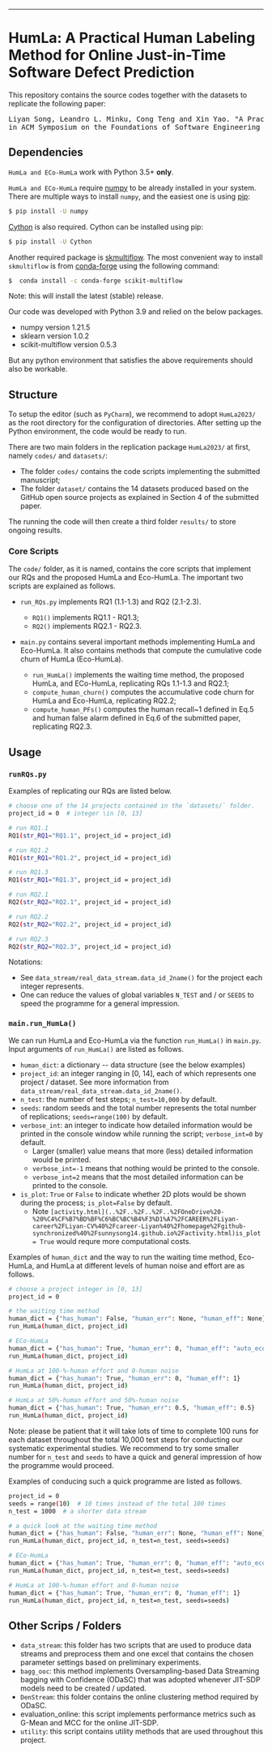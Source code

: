 
*********************************************************************************************
# HumLa: A Practical Human Labeling Method for Online Just-in-Time Software Defect Prediction

This repository contains the source codes together with the datasets to replicate the following paper:

<pre>
Liyan Song, Leandro L. Minku, Cong Teng and Xin Yao. "A Practical Human Labeling Method for Online Just-in-Time Software Defect Prediction",<br>in ACM Symposium on the Foundations of Software Engineering (FSE), 2023 (accepted)
</pre>

## Dependencies
`HumLa and ECo-HumLa` work with Python 3.5+ **only**.

`HumLa and ECo-HumLa` require [numpy](www.numpy.org) to be already installed in your system. 
There are multiple ways to install `numpy`, and the easiest one is
using [pip](https://pip.pypa.io/en/stable/#):
```bash
$ pip install -U numpy
```

[Cython](https://cython.org/) is also required. 
Cython can be installed using pip:
```bash
$ pip install -U Cython
```

Another required package is [skmultiflow](https://scikit-multiflow.readthedocs.io/en/stable/installation.html). The most convenient way to install `skmultiflow` is from [conda-forge](https://anaconda.org/conda-forge/scikit-multiflow) using the following command:
```bash
$  conda install -c conda-forge scikit-multiflow
```
Note: this will install the latest (stable) release. 

Our code was developed with Python 3.9 and relied on the below packages.
- numpy version 1.21.5
- sklearn version 1.0.2
- scikit-multiflow version 0.5.3

But any python environment that satisfies the above requirements should also be workable.

## Structure
To setup the editor (such as `PyCharm`), we recommend to adopt `HumLa2023/` as the root directory for the configuration of directories. 
After setting up the Python environment, the code would be ready to run. 

There are two main folders in the replication package `HumLa2023/` at first, namely `codes/` and `datasets/`:
- The folder `codes/` contains the code scripts implementing the submitted manuscript; 
- The folder `dataset/` contains the 14 datasets produced based on the GitHub open source projects as explained in Section 4 of the submitted paper.

The running the code will then create a third folder `results/` to store ongoing results.


### Core Scripts
The `code/` folder, as it is named, contains the core scripts that implement our RQs and the proposed HumLa and Eco-HumLa. The important two scripts are explained as follows.

- `run_RQs.py` implements RQ1 (1.1-1.3) and RQ2 (2.1-2.3). 
  - `RQ1()` implements RQ1.1 - RQ1.3;
  - `RQ2()` implements RQ2.1 - RQ2.3.

- `main.py` contains several important methods implementing HumLa and Eco-HumLa. It also contains methods that compute the cumulative code churn of HumLa (Eco-HumLa).
  - `run_HumLa()` implements the waiting time method, the proposed HumLa, and ECo-HumLa, replicating RQs 1.1-1.3 and RQ2.1; 
  - `compute_human_churn()` computes the accumulative code churn for HumLa and Eco-HumLa, replicating RQ2.2;
  - `compute_human_PFs()` computes the human recall~1 defined in Eq.5 and human false alarm defined in Eq.6 of the submitted paper, replicating RQ2.3.





## Usage

### `runRQs.py`

Examples of replicating our RQs are listed below.
````bash
# choose one of the 14 projects contained in the `datasets/` folder.
project_id = 0  # integer \in [0, 13]

# run RQ1.1
RQ1(str_RQ1="RQ1.1", project_id = project_id)

# run RQ1.2
RQ1(str_RQ1="RQ1.2", project_id = project_id)

# run RQ1.3
RQ1(str_RQ1="RQ1.3", project_id = project_id)

# run RQ2.1
RQ2(str_RQ2="RQ2.1", project_id = project_id)

# run RQ2.2
RQ2(str_RQ2="RQ2.2", project_id = project_id)

# run RQ2.3
RQ2(str_RQ2="RQ2.3", project_id = project_id)
````

Notations: 
- See `data_stream/real_data_stream.data_id_2name()` for the project each integer represents.
- One can reduce the values of global variables `N_TEST` and / or `SEEDS` to speed the programme for a general impression.




### `main.run_HumLa()`

We can run HumLa and Eco-HumLa via the function `run_HumLa()` in `main.py`.  Input arguments of `run_HumLa()` are listed as follows.
- `human_dict`: a dictionary -- data structure (see the below examples)
- `project_id`: an integer ranging in [0, 14], each of which represents one project / dataset. See more information from `data_stream/real_data_stream.data_id_2name()`.
- `n_test`: the number of test steps; `n_test=10,000` by default. 
- `seeds`: random seeds and the total number represents the total number of replications; `seeds=range(100)` by default.
- `verbose_int`: an integer to indicate how detailed information would be printed in the console window while running the script; `verbose_int=0` by default. 
  - Larger (smaller) value means that more (less) detailed information would be printed.
  - `verbose_int=-1` means that nothing would be printed to the console.
  - `verbose_int=2` means that the most detailed information can be printed to the console.
- `is_plot`: `True` or `False` to indicate whether 2D plots would be shown during the process; `is_plot=False` by default. 
  - Note `[activity.html](..%2F..%2F..%2F..%2FOneDrive%20-%20%C4%CF%B7%BD%BF%C6%BC%BC%B4%F3%D1%A7%2FCAREER%2FLiyan-career%2FLiyan-CV%40%2Fcareer-Liyan%40%2Fhomepage%2Fgithub-synchronized%40%2Fsunnysong14.github.io%2Factivity.html)is_plot = True` would requre more computational costs.  


Examples of `human_dict` and the way to run the waiting time method, Eco-HumLa, and HumLa at different levels of human noise and effort are as follows.
```bash
# choose a project integer in [0, 13]
project_id = 0 

# the waiting time method
human_dict = {"has_human": False, "human_err": None, "human_eff": None}
run_HumLa(human_dict, project_id)

# ECo-HumLa
human_dict = {"has_human": True, "human_err": 0, "human_eff": "auto_ecohumla2"}
run_HumLa(human_dict, project_id)

# HumLa at 100-%-human effort and 0-human noise
human_dict = {"has_human": True, "human_err": 0, "human_eff": 1}
run_HumLa(human_dict, project_id)

# HumLa at 50%-human effort and 50%-human noise
human_dict = {"has_human": True, "human_err": 0.5, "human_eff": 0.5}
run_HumLa(human_dict, project_id)
```

Note: please be patient that it will take lots of time to complete 100 runs for each dataset throughout the total 10,000 test steps for conducting our systematic experimental studies.
We recommend to try some smaller number for `n_test` and `seeds` to have a quick and general impression of how the programme would proceed.

Examples of conducing such a quick programme are listed as follows.
````bash
project_id = 0 
seeds = range(10)  # 10 times instead of the total 100 times
n_test = 1000  # a shorter data stream

# a quick look at the waiting time method
human_dict = {"has_human": False, "human_err": None, "human_eff": None}
run_HumLa(human_dict, project_id, n_test=n_test, seeds=seeds)

# ECo-HumLa
human_dict = {"has_human": True, "human_err": 0, "human_eff": "auto_ecohumla2"}
run_HumLa(human_dict, project_id, n_test=n_test, seeds=seeds)

# HumLa at 100-%-human effort and 0-human noise
human_dict = {"has_human": True, "human_err": 0, "human_eff": 1}
run_HumLa(human_dict, project_id, n_test=n_test, seeds=seeds)
````



## Other Scrips / Folders
- `data_stream`: this folder has two scripts that are used to produce data streams and preprocess them and one excel that contains the chosen parameter settings based on preliminary experiments. 
- `bagg_ooc`: this method implements Oversampling-based Data Streaming bagging with Confidence (ODaSC) that was adopted whenever JIT-SDP models need to be created / updated. 
- `DenStream`: this folder contains the online clustering method required by ODaSC.
- evaluation_online: this script implements performance metrics such as G-Mean and MCC for the online JIT-SDP.
- `utility`: this script contains utility methods that are used throughout this project.

